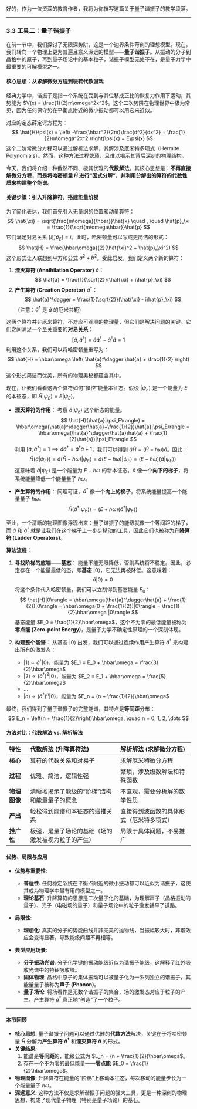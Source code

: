 好的，作为一位资深的教育作者，我将为你撰写这篇关于量子谐振子的教学段落。

---

### 3.3 工具二：量子谐振子

在前一节中，我们探讨了无限深势阱，这是一个边界条件苛刻的理想模型。现在，我们转向一个物理上更为普遍且意义深远的模型——**量子谐振子**。从振动的分子到晶格中的原子，再到量子场论中的基本粒子，谐振子模型无处不在，是量子力学中最重要的可解模型之一。

#### 核心思想：从求解微分方程到玩转代数游戏

经典力学中，谐振子是指一个系统在受到与其位移成正比的恢复力作用下运动，其势能为 $V(x) = \frac{1}{2}m\omega^2x^2$。这个二次势阱在物理世界中极为常见，因为任何保守势在平衡点附近的微小振动都可以用它来近似。

对应的定态薛定谔方程为：
$$
\hat{H}\psi(x) = \left( -\frac{\hbar^2}{2m}\frac{d^2}{dx^2} + \frac{1}{2}m\omega^2x^2 \right)\psi(x) = E\psi(x)
$$
这个二阶常微分方程可以通过解析法求解，其解涉及厄米特多项式（Hermite Polynomials）。然而，这种方法过程繁琐，且难以揭示其背后深刻的物理结构。

今天，我们将介绍一种截然不同、极其优雅的**代数解法**。其核心思想是：**不再直接解微分方程，而是将哈密顿量 $\hat{H}$ 进行“因式分解”，并利用分解出的算符的代数性质来构建整个能谱。**

#### 关键步骤：引入升降算符，搭建能量阶梯

为了简化表达，我们首先引入无量纲的位置和动量算符：
$$
\hat{\xi} = \sqrt{\frac{m\omega}{\hbar}}\hat{x} \quad , \quad \hat{p}_\xi = \frac{1}{\sqrt{m\omega\hbar}}\hat{p}
$$
它们满足对易关系 $[\hat{\xi}, \hat{p}_\xi] = i$。此时，哈密顿量可以写成更简洁的形式：
$$
\hat{H} = \frac{\hbar\omega}{2}(\hat{\xi}^2 + \hat{p}_\xi^2)
$$
这个形式让人联想到平方和公式 $a^2+b^2$。受此启发，我们定义两个新的算符：

1.  **湮灭算符 (Annihilation Operator)** $\hat{a}$：
    $$
    \hat{a} = \frac{1}{\sqrt{2}}(\hat{\xi} + i\hat{p}_\xi)
    $$
2.  **产生算符 (Creation Operator)** $\hat{a}^\dagger$：
    $$
    \hat{a}^\dagger = \frac{1}{\sqrt{2}}(\hat{\xi} - i\hat{p}_\xi)
    $$
    （注意：$\hat{a}^\dagger$ 是 $\hat{a}$ 的厄米共轭）

这两个算符并非厄米算符，不对应可观测的物理量，但它们是解决问题的关键。它们之间满足一个至关重要的**对易关系**：
$$
[\hat{a}, \hat{a}^\dagger] = \hat{a}\hat{a}^\dagger - \hat{a}^\dagger\hat{a} = 1
$$
利用这个关系，我们可以将哈密顿量重写为：
$$
\hat{H} = \hbar\omega \left( \hat{a}^\dagger \hat{a} + \frac{1}{2} \right)
$$
这个形式简洁而优美，所有的物理奥秘都蕴含其中。

现在，让我们看看这两个算符如何“操控”能量本征态。假设 $|\psi_E\rangle$ 是一个能量为 $E$ 的本征态，即 $\hat{H}|\psi_E\rangle = E|\psi_E\rangle$。

-   **湮灭算符的作用**：
    考察 $\hat{a}|\psi_E\rangle$ 这个新态的能量。
    $$
    \hat{H}(\hat{a}|\psi_E\rangle) = \hbar\omega(\hat{a}^\dagger\hat{a}+\frac{1}{2})\hat{a}|\psi_E\rangle = \hbar\omega(\hat{a}^\dagger\hat{a}\hat{a} + \frac{1}{2}\hat{a})|\psi_E\rangle
    $$
    利用 $[\hat{a}, \hat{a}^\dagger]=1 \implies \hat{a}\hat{a}^\dagger = \hat{a}^\dagger\hat{a}+1$，我们可以得到 $\hat{a}\hat{H} = (\hat{H}-\hbar\omega)\hat{a}$。因此：
    $$
    \hat{H}(\hat{a}|\psi_E\rangle) = \hat{a}(\hat{H}-\hbar\omega)|\psi_E\rangle = \hat{a}(E-\hbar\omega)|\psi_E\rangle = (E-\hbar\omega)(\hat{a}|\psi_E\rangle)
    $$
    这意味着 $\hat{a}|\psi_E\rangle$ 是一个能量为 $E-\hbar\omega$ 的新本征态。$\hat{a}$ 像一个**向下的梯子**，将系统能量降低一个能量量子 $\hbar\omega$。

-   **产生算符的作用**：
    同理可证，$\hat{a}^\dagger$ 像一个**向上的梯子**，将系统能量提高一个能量量子 $\hbar\omega$。
    $$
    \hat{H}(\hat{a}^\dagger|\psi_E\rangle) = (E+\hbar\omega)(\hat{a}^\dagger|\psi_E\rangle)
    $$

至此，一个清晰的物理图像浮现出来：量子谐振子的能级就像一个等间距的梯子，而 $\hat{a}$ 和 $\hat{a}^\dagger$ 就是让我们在这个梯子上一步步移动的工具，因此它们也被称为**升降算符 (Ladder Operators)**。

**算法流程：**

1.  **寻找阶梯的底端——基态**：
    能量不能无限降低，否则系统将不稳定。因此，必定存在一个能量最低的态，即**基态** $|0\rangle$，它无法再被降低。这意味着：
    $$
    \hat{a}|0\rangle = 0
    $$
    将这个条件代入哈密顿量，我们可以立刻得到基态能量 $E_0$：
    $$
    \hat{H}|0\rangle = \hbar\omega(\hat{a}^\dagger\hat{a} + \frac{1}{2})|0\rangle = \hbar\omega(0 + \frac{1}{2})|0\rangle = \frac{1}{2}\hbar\omega |0\rangle
    $$
    基态能量 $E_0 = \frac{1}{2}\hbar\omega$，这个不为零的最低能量被称为**零点能 (Zero-point Energy)**，是量子力学不确定性原理的一个深刻体现。

2.  **构建整个能谱**：
    从基态 $|0\rangle$ 出发，我们可以通过连续作用产生算符 $\hat{a}^\dagger$ 来构建出所有的激发态：
    -   $|1\rangle \propto \hat{a}^\dagger|0\rangle$，能量为 $E_1 = E_0 + \hbar\omega = \frac{3}{2}\hbar\omega$
    -   $|2\rangle \propto (\hat{a}^\dagger)^2|0\rangle$，能量为 $E_2 = E_1 + \hbar\omega = \frac{5}{2}\hbar\omega$
    -   ...
    -   $|n\rangle \propto (\hat{a}^\dagger)^n|0\rangle$，能量为 $E_n = (n + \frac{1}{2})\hbar\omega$

最终，我们得到了量子谐振子的完整能谱，其特点是**等间距**分布：
$$
E_n = \left(n + \frac{1}{2}\right)\hbar\omega, \quad n = 0, 1, 2, \dots
$$

#### 方法对比：代数解法 vs. 解析解法

| 特性 | 代数解法 (升降算符法) | 解析解法 (求解微分方程) |
| :--- | :--- | :--- |
| **核心** | 算符的代数关系和对易子 | 求解厄米特微分方程 |
| **过程** | 优雅、简洁，逻辑性强 | 繁琐，涉及级数解法和特殊函数 |
| **物理图像** | 清晰地揭示了能级的“阶梯”结构和能量量子的概念 | 不直观，需要分析解的数学性质 |
| **产出** | 轻松得到能谱和本征态的递推关系 | 直接得到波函数的具体形式（厄米特多项式） |
| **推广性** | 极强，是量子场论的基础（场的激发被视为粒子的产生） | 局限于具体问题，不易推广 |

#### 优势、局限与应用

-   **优势与重要性**:
    -   **普适性**: 任何稳定系统在平衡点附近的微小振动都可以近似为谐振子，这使其成为物理学中最有用的模型之一。
    -   **理论基石**: 升降算符的思想是二次量子化的基础，为理解声子（晶格振动的量子）、光子（电磁场的量子）和量子场论中的粒子激发铺平了道路。

-   **局限性**:
    -   **理想化**: 真实的分子的势能曲线并非完美的抛物线，当振幅较大时，非谐效应会变得显著，导致能级间距不再相等。

-   **典型应用场景**:
    -   **分子振动光谱**: 分子化学键的振动能级近似为谐振子能级，这解释了红外吸收光谱中的特征吸收峰。
    -   **固体物理**: 晶格中原子的集体振动可以被量子化为一系列独立的谐振子，其能量量子被称为**声子 (Phonon)**。
    -   **量子场论**: 将场看作是无数个谐振子的集合，场的激发态对应于粒子的产生，产生算符 $\hat{a}^\dagger$ 真正地“创造”了一个粒子。

---

#### 本节回顾

-   **核心思想**: 量子谐振子问题可以通过优雅的**代数方法**解决，关键在于将哈密顿量 $\hat{H}$ 分解为**产生算符 $\hat{a}^\dagger$** 和**湮灭算符 $\hat{a}$** 的形式。
-   **关键结果**:
    1.  能谱是**等间距**的，能级公式为 $E_n = (n + \frac{1}{2})\hbar\omega$。
    2.  存在一个不为零的最低能量——**零点能** $E_0 = \frac{1}{2}\hbar\omega$。
-   **物理图像**: 升降算符在能量的“阶梯”上移动本征态，每次移动的能量步长为一个能量量子 $\hbar\omega$。
-   **深远意义**: 这种方法不仅是求解谐振子问题的强大工具，更是一种深刻的物理思想，构成了现代量子物理（特别是量子场论）的基石。